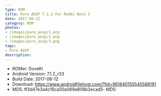 ```yaml
---
type: ROM
title: Pure AOSP 7.1.2 For Redmi Note 3 
date: 2017-08-12
category: ROM
photos:
- /images/pure_aosp/1.png
- /images/pure_aosp/2.png
- /images/pure_aosp/3.png
tags:
- Pure AOSP
description: 
---
```

- ROMer: DoveKi
- Android Version: 7.1.2_r33
- Build Date: 2017-08-12
- Download: https://www.androidfilehost.com/?fid=961840155545588191
- MD5: ff3d47e3a4c19ca50a069e808b3ecad5- MD5: 

